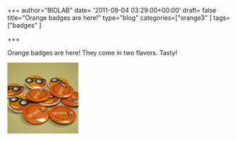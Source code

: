 +++
author="BIOLAB"
date= '2011-09-04 03:29:00+00:00'
draft= false
title="Orange badges are here!"
type="blog"
categories=["orange3" ]
tags=["badges" ]

+++

Orange badges are here! They come in two flavors. Tasty!

![](/images/2011/09/04/img_1173_1.jpg__160x160_q95_crop.jpg)

